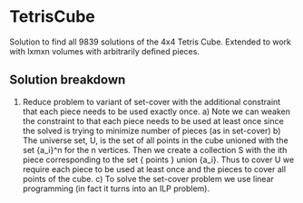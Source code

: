 # TetrisCube

Solution to find all 9839 solutions of the 4x4 Tetris Cube. Extended to work with lxmxn volumes with arbitrarily defined pieces.

## Solution breakdown

1. Reduce problem to variant of set-cover with the additional constraint that each piece needs to be used exactly once.
a) Note we can weaken the constraint to that each piece needs to be used at least once since the solved is trying to minimize number of pieces (as in set-cover)
b) The universe set, U, is the set of all points in the cube unioned with the set {a_i}^n for the n vertices. Then we create a collection S with the ith piece corresponding to the set { points } union {a_i}. Thus to cover U we require each piece to be used at least once and the pieces to cover all points of the cube.
c) To solve the set-cover problem we use linear programming (in fact it turns into an ILP problem).